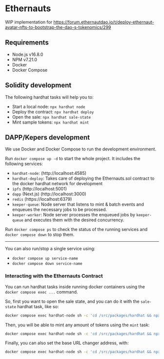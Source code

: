 # Ethernauts

WIP implementation for https://forum.ethernautdao.io/t/deploy-ethernaut-avatar-nfts-to-bootstrap-the-dao-s-tokenomics/299

## Requirements

- Node.js v16.8.0
- NPM v7.21.0
- Docker
- Docker Compose

## Solidity development

The following hardhat tasks will help you to:

- Start a local node: `npx hardhat node`
- Deploy the contract: `npx hardhat deploy`
- Open the sale: `npx hardhat sale-state`
- Mint sample tokens: `npx hardhat mint`

## DAPP/Kepers development

We use Docker and Docker Compose to run the development environment.

Run `docker compose up -d` to start the whole project. It includes the following services:

- `hardhat-node`: (http://localhost:4585)
- `hardhat-deploy`: Takes care of deploying the Ethernauts.sol contract to the docker hardhat network for development
- `ipfs` (http://localhost:5001)
- `dapp` (Next.js) (http://localhost:3000)
- `redis` (https://localhost:6379)
- `keeper-queue`: Node server that listens to mint & batch events and enqueues the necessary jobs to be processed.
- `keeper-worker`: Node server processes the enqueued jobs by `keeper-queue` and executes them with the desired concurrency.

Run `docker compose ps` to check the status of the running services and `docker compose down` to stop them.

---

You can also run/stop a single service using:

- `docker compose up service-name`
- `docker compose down service-name`

### Interacting with the Ethernauts Contract

You can run hardhat tasks inside running docker containers using the `docker compose exec ...` command.

So, first you want to open the sale state, and you can do it with the `sale-state` hardhat task, like so:

```bash
docker compose exec hardhat-node sh -c 'cd /src/packages/hardhat && npx hardhat --network docker sale-state'
```

Then, you will be able to mint any amount of tokens using the `mint` task:

```bash
docker compose exec hardhat-node sh -c 'cd /src/packages/hardhat && npx hardhat --network docker mint'
```

Finally, you can also set the base URL changer address, with:

```bash
docker compose exec hardhat-node sh -c 'cd /src/packages/hardhat && npx hardhat --network docker exec --method setUrlChanger ==args ["0x000"]'
```
